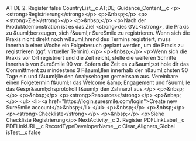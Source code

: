 <?xml version="1.0" encoding="UTF-8"?>
<CustomMetadata xmlns="http://soap.sforce.com/2006/04/metadata" xmlns:xsi="http://www.w3.org/2001/XMLSchema-instance" xmlns:xsd="http://www.w3.org/2001/XMLSchema">
    <label>AT DE 2. Register</label>
    <protected>false</protected>
    <values>
        <field>CountryList__c</field>
        <value xsi:type="xsd:string">AT;DE;</value>
    </values>
    <values>
        <field>Guidance_Content__c</field>
        <value xsi:type="xsd:string">&lt;p&gt;&lt;strong&gt;Registrierung&lt;/strong&gt;&lt;/p&gt;
&lt;p&gt;&amp;nbsp;&lt;/p&gt;
&lt;p&gt;&lt;strong&gt;Ziel&lt;/strong&gt;&lt;/p&gt;
&lt;p&gt;&amp;nbsp;&lt;/p&gt;
&lt;p&gt;Nach der Produktdemonstration ist es das Ziel &lt;strong&gt;des GVL&lt;/strong&gt;, die Praxis zu &amp;uuml;berzeugen, sich f&amp;uuml;r SureSmile zu registrieren. Wenn sich die Praxis nicht direkt noch w&amp;auml;hrend des Termins registriert, muss innerhalb einer Woche ein Folgebesuch geplant werden, um die Praxis zu registrieren (ggf. virtueller Termin).&lt;/p&gt;
&lt;p&gt;&amp;nbsp;&lt;/p&gt;
&lt;p&gt;Wenn sich die Praxis vor Ort registriert und die Zeit reicht, stelle die weiteren Schritte innerhalb von SureSmile 90 vor. Sofern die Zeit es zul&amp;auml;sst hole dir das Committment zu mindestens 3 F&amp;auml;llen innerhalb der n&amp;auml;chsten 90 Tage ein und f&amp;uuml;lle den Analysebogen gemeinsam aus. Vereinbare einen Folgetermin f&amp;uuml;r das Welcome &amp;amp; Engagement und f&amp;uuml;lle das Gespr&amp;auml;chsprotokoll f&amp;uuml;r den Zahnarzt aus.&lt;/p&gt;
&lt;p&gt;&amp;nbsp;&lt;/p&gt;
&lt;p&gt;&amp;nbsp;&lt;/p&gt;
&lt;p&gt;&lt;strong&gt;Resources&lt;/strong&gt;&lt;/p&gt;
&lt;p&gt;&amp;nbsp;&lt;/p&gt;
&lt;ul&gt;
&lt;li&gt;&lt;a href=&quot;https://login.suresmile.com/login&quot;&gt;Create new SureSmile account&lt;/a&gt;&amp;nbsp;&lt;/li&gt;
&lt;/ul&gt;
&lt;p&gt;&amp;nbsp;&lt;/p&gt;
&lt;p&gt;&amp;nbsp;&lt;/p&gt;
&lt;p&gt;&lt;strong&gt;Checkliste&lt;/strong&gt;&lt;/p&gt;
&lt;p&gt;&amp;nbsp;&lt;/p&gt;
&lt;p&gt;Siehe Checkliste Registrierung&lt;/p&gt;</value>
    </values>
    <values>
        <field>NextActivity__c</field>
        <value xsi:type="xsd:string">2. Register</value>
    </values>
    <values>
        <field>PDFLinkLabel__c</field>
        <value xsi:nil="true"/>
    </values>
    <values>
        <field>PDFLinkURL__c</field>
        <value xsi:nil="true"/>
    </values>
    <values>
        <field>RecordTypeDeveloperName__c</field>
        <value xsi:type="xsd:string">Clear_Aligners_Global</value>
    </values>
    <values>
        <field>isTest__c</field>
        <value xsi:type="xsd:boolean">false</value>
    </values>
</CustomMetadata>
